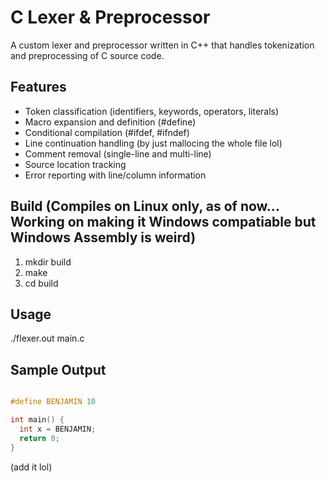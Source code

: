 # C Lexer & Preprocessor 

A custom lexer and preprocessor written in C++ that handles tokenization and preprocessing of C source code.

## Features
- Token classification (identifiers, keywords, operators, literals)
- Macro expansion and definition (#define)
- Conditional compilation (#ifdef, #ifndef)
- Line continuation handling (by just mallocing the whole file lol)
- Comment removal (single-line and multi-line)
- Source location tracking
- Error reporting with line/column information

## Build (Compiles on Linux only, as of now... Working on making it Windows compatiable but Windows Assembly is weird)
1. mkdir build
2. make
3. cd build

## Usage
./flexer.out main.c 

## Sample Output
```c

#define BENJAMIN 10

int main() {
  int x = BENJAMIN;
  return 0;
}

```
(add it lol)

